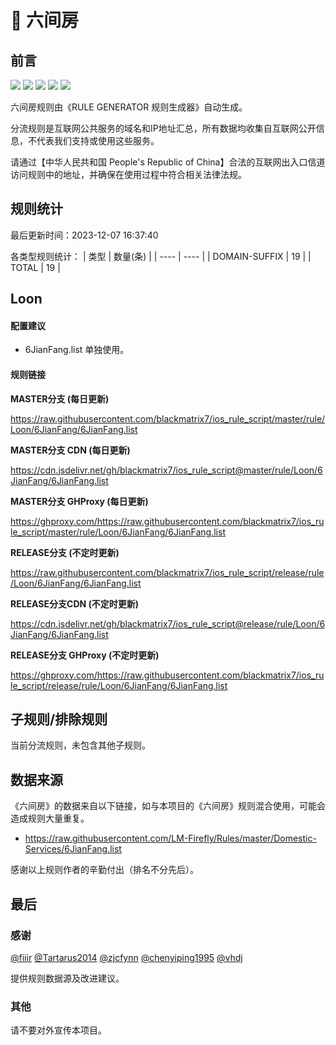 # 🧸 六间房

## 前言

![](https://shields.io/badge/-移除重复规则-ff69b4) ![](https://shields.io/badge/-DOMAIN与DOMAIN--SUFFIX合并-green) ![](https://shields.io/badge/-DOMAIN--SUFFIX间合并-critical) ![](https://shields.io/badge/-DOMAIN--SUFFIX与DOMAIN--KEYWORD合并-blue) ![](https://shields.io/badge/-IP--CIDR(6)合并-blueviolet) 

六间房规则由《RULE GENERATOR 规则生成器》自动生成。

分流规则是互联网公共服务的域名和IP地址汇总，所有数据均收集自互联网公开信息，不代表我们支持或使用这些服务。

请通过【中华人民共和国 People's Republic of China】合法的互联网出入口信道访问规则中的地址，并确保在使用过程中符合相关法律法规。

## 规则统计

最后更新时间：2023-12-07 16:37:40

各类型规则统计：
| 类型 | 数量(条)  | 
| ---- | ----  |
| DOMAIN-SUFFIX | 19  | 
| TOTAL | 19  | 


## Loon 

#### 配置建议
- 6JianFang.list 单独使用。

#### 规则链接
**MASTER分支 (每日更新)**

https://raw.githubusercontent.com/blackmatrix7/ios_rule_script/master/rule/Loon/6JianFang/6JianFang.list

**MASTER分支 CDN (每日更新)**

https://cdn.jsdelivr.net/gh/blackmatrix7/ios_rule_script@master/rule/Loon/6JianFang/6JianFang.list

**MASTER分支 GHProxy (每日更新)**

https://ghproxy.com/https://raw.githubusercontent.com/blackmatrix7/ios_rule_script/master/rule/Loon/6JianFang/6JianFang.list

**RELEASE分支 (不定时更新)**

https://raw.githubusercontent.com/blackmatrix7/ios_rule_script/release/rule/Loon/6JianFang/6JianFang.list

**RELEASE分支CDN (不定时更新)**

https://cdn.jsdelivr.net/gh/blackmatrix7/ios_rule_script@release/rule/Loon/6JianFang/6JianFang.list

**RELEASE分支 GHProxy (不定时更新)**

https://ghproxy.com/https://raw.githubusercontent.com/blackmatrix7/ios_rule_script/release/rule/Loon/6JianFang/6JianFang.list

## 子规则/排除规则


当前分流规则，未包含其他子规则。

## 数据来源

《六间房》的数据来自以下链接，如与本项目的《六间房》规则混合使用，可能会造成规则大量重复。

- https://raw.githubusercontent.com/LM-Firefly/Rules/master/Domestic-Services/6JianFang.list


感谢以上规则作者的辛勤付出（排名不分先后）。

## 最后

### 感谢

[@fiiir](https://github.com/fiiir) [@Tartarus2014](https://github.com/Tartarus2014) [@zjcfynn](https://github.com/zjcfynn) [@chenyiping1995](https://github.com/chenyiping1995) [@vhdj](https://github.com/vhdj)

提供规则数据源及改进建议。

### 其他

请不要对外宣传本项目。